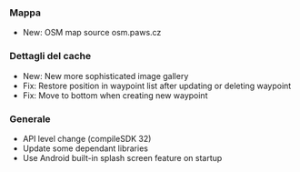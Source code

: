 ### Mappa
- New: OSM map source osm.paws.cz

### Dettagli del cache
- New: New more sophisticated image gallery
- Fix: Restore position in waypoint list after updating or deleting waypoint
- Fix: Move to bottom when creating new waypoint

### Generale
- API level change (compileSDK 32)
- Update some dependant libraries
- Use Android built-in splash screen feature on startup 
